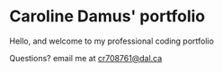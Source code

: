# Caroline Damus' portfolio

Hello, and welcome to my professional coding portfolio

Questions? email me at
[cr708761@dal.ca](mailto:cr708761@dal.ca)
